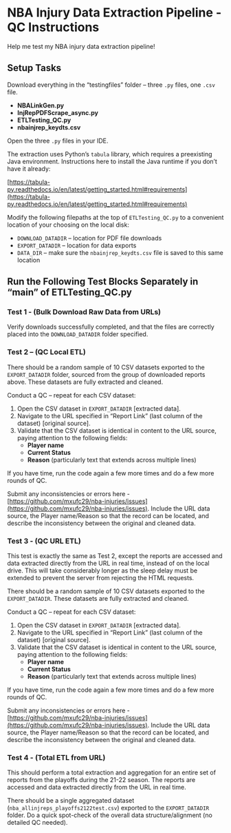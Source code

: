 # NBA Injury Data Extraction Pipeline - QC Instructions

Help me test my NBA injury data extraction pipeline!

## Setup Tasks

Download everything in the “testingfiles” folder – three `.py` files, one `.csv` file.

- **NBALinkGen.py**
- **InjRepPDFScrape_async.py**
- **ETLTesting_QC.py**
- **nbainjrep_keydts.csv**

Open the three `.py` files in your IDE.

The extraction uses Python’s `tabula` library, which requires a preexisting Java environment. Instructions here to install the Java runtime if you don’t have it already:

[https://tabula-py.readthedocs.io/en/latest/getting_started.html#requirements](https://tabula-py.readthedocs.io/en/latest/getting_started.html#requirements)

Modify the following filepaths at the top of `ETLTesting_QC.py` to a convenient location of your choosing on the local disk:

- `DOWNLOAD_DATADIR` – location for PDF file downloads
- `EXPORT_DATADIR` – location for data exports
- `DATA_DIR` – make sure the `nbainjrep_keydts.csv` file is saved to this same location

## Run the Following Test Blocks Separately in “main” of ETLTesting_QC.py

### Test 1 - (Bulk Download Raw Data from URLs)

Verify downloads successfully completed, and that the files are correctly placed into the `DOWNLOAD_DATADIR` folder specified.

### Test 2 – (QC Local ETL)

There should be a random sample of 10 CSV datasets exported to the `EXPORT_DATADIR` folder, sourced from the group of downloaded reports above. These datasets are fully extracted and cleaned.

Conduct a QC – repeat for each CSV dataset:

1. Open the CSV dataset in `EXPORT_DATADIR` [extracted data].
2. Navigate to the URL specified in “Report Link” (last column of the dataset) [original source].
3. Validate that the CSV dataset is identical in content to the URL source, paying attention to the following fields:
   - **Player name**
   - **Current Status**
   - **Reason** (particularly text that extends across multiple lines)

If you have time, run the code again a few more times and do a few more rounds of QC.

Submit any inconsistencies or errors here - [https://github.com/mxufc29/nba-injuries/issues](https://github.com/mxufc29/nba-injuries/issues). Include the URL data source, the Player name/Reason so that the record can be located, and describe the inconsistency between the original and cleaned data.

### Test 3 - (QC URL ETL)

This test is exactly the same as Test 2, except the reports are accessed and data extracted directly from the URL in real time, instead of on the local drive. This will take considerably longer as the sleep delay must be extended to prevent the server from rejecting the HTML requests.

There should be a random sample of 10 CSV datasets exported to the `EXPORT_DATADIR`. These datasets are fully extracted and cleaned.

Conduct a QC – repeat for each CSV dataset:

1. Open the CSV dataset in `EXPORT_DATADIR` [extracted data].
2. Navigate to the URL specified in “Report Link” (last column of the dataset) [original source].
3. Validate that the CSV dataset is identical in content to the URL source, paying attention to the following fields:
   - **Player name**
   - **Current Status**
   - **Reason** (particularly text that extends across multiple lines)

If you have time, run the code again a few more times and do a few more rounds of QC.

Submit any inconsistencies or errors here - [https://github.com/mxufc29/nba-injuries/issues](https://github.com/mxufc29/nba-injuries/issues). Include the URL data source, the Player name/Reason so that the record can be located, and describe the inconsistency between the original and cleaned data.

### Test 4 - (Total ETL from URL)

This should perform a total extraction and aggregation for an entire set of reports from the playoffs during the 21-22 season. The reports are accessed and data extracted directly from the URL in real time.

There should be a single aggregated dataset (`nba_allinjreps_playoffs2122test.csv`) exported to the `EXPORT_DATADIR` folder. Do a quick spot-check of the overall data structure/alignment (no detailed QC needed).
